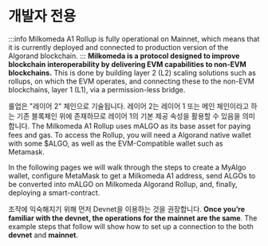 # 개발자 전용
:::info
Milkomeda A1 Rollup is fully operational on Mainnet, which means that it is currently deployed and connected to production version of the Algorand blockchain.
::: **Milkomeda is a protocol designed to improve blockchain interoperability by delivering EVM capabilities to non-EVM blockchains.** This is done by building layer 2 (L2) scaling solutions such as rollups, on which the EVM operates, and connecting these to the non-EVM blockchains, layer 1 (L1), via a permission-less bridge.

롤업은 "레이어 2" 체인으로 기술됩니다. 레이어 2는 레이어 1 또는 메인 체인이라고 하는 기존 블록체인 위에 존재하므로 레이어 1의 기본 제공 속성을 활용할 수 있음을 의미합니다. The Milkomeda A1 Rollup uses mALGO as its base asset for paying fees and gas. To access the Rollup, you will need a Algorand native wallet with some $ALGO, as well as the EVM-Compatible wallet such as Metamask.

In the following pages we will walk through the steps to create a MyAlgo wallet, configure MetaMask to get a Milkomeda A1 address, send ALGOs to be converted into mALGO on Milkomeda Algorand Rollup, and, finally, deploying a smart-contract.

조작에 익숙해지기 위해 먼저 Devnet을 이용하는 것을 권장합니다. **Once you’re familiar with the devnet, the operations for the mainnet are the same**. The example steps that follow will show how to set up a connection to the both **devnet** and **mainnet**.

